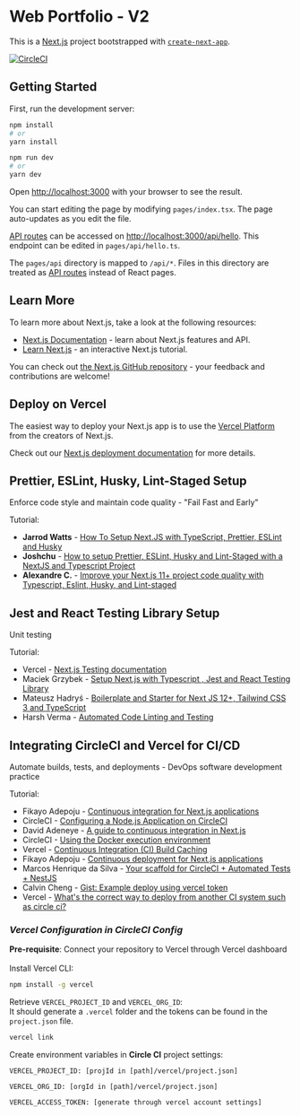 # Web Portfolio - V2

This is a [Next.js](https://nextjs.org/) project bootstrapped with [`create-next-app`](https://github.com/vercel/next.js/tree/canary/packages/create-next-app).

[![CircleCI](https://dl.circleci.com/status-badge/img/gh/dejongyeong/v2/tree/main.svg?style=svg)](https://dl.circleci.com/status-badge/redirect/gh/dejongyeong/v2/tree/main)

## **Getting Started**

First, run the development server:

```bash
npm install
# or
yarn install
```

```bash
npm run dev
# or
yarn dev
```

Open [http://localhost:3000](http://localhost:3000) with your browser to see the result.

You can start editing the page by modifying `pages/index.tsx`. The page auto-updates as you edit the file.

[API routes](https://nextjs.org/docs/api-routes/introduction) can be accessed on [http://localhost:3000/api/hello](http://localhost:3000/api/hello). This endpoint can be edited in `pages/api/hello.ts`.

The `pages/api` directory is mapped to `/api/*`. Files in this directory are treated as [API routes](https://nextjs.org/docs/api-routes/introduction) instead of React pages.

## **Learn More**

To learn more about Next.js, take a look at the following resources:

- [Next.js Documentation](https://nextjs.org/docs) - learn about Next.js features and API.
- [Learn Next.js](https://nextjs.org/learn) - an interactive Next.js tutorial.

You can check out [the Next.js GitHub repository](https://github.com/vercel/next.js/) - your feedback and contributions are welcome!

## **Deploy on Vercel**

The easiest way to deploy your Next.js app is to use the [Vercel Platform](https://vercel.com/new?utm_medium=default-template&filter=next.js&utm_source=create-next-app&utm_campaign=create-next-app-readme) from the creators of Next.js.

Check out our [Next.js deployment documentation](https://nextjs.org/docs/deployment) for more details.

## **Prettier, ESLint, Husky, Lint-Staged Setup**

Enforce code style and maintain code quality - "Fail Fast and Early"

Tutorial:

- **Jarrod Watts** - [How To Setup Next.JS with TypeScript, Prettier, ESLint and Husky](https://www.youtube.com/watch?v=sH93pQb9bWM&ab_channel=JarrodWatts)
- **Joshchu** - [How to setup Prettier, ESLint, Husky and Lint-Staged with a NextJS and Typescript Project](https://dev.to/joshchu/how-to-setup-prettier-eslint-husky-and-lint-staged-with-a-nextjs-and-typescript-project-i7b)
- **Alexandre C.** - [Improve your Next.js 11+ project code quality with Typescript, Eslint, Husky, and Lint-staged](https://dev.to/alexcoding42/set-up-typescript-eslint-husky-and-lint-staged-in-a-next-js-11-project-5g5j)

## **Jest and React Testing Library Setup**

Unit testing

Tutorial:

- Vercel - [Next.js Testing documentation](https://nextjs.org/docs/testing#jest-and-react-testing-library)
- Maciek Grzybek - [Setup Next.js with Typescript , Jest and React Testing Library](https://dev.to/maciekgrzybek/setup-next-js-with-typescript-jest-and-react-testing-library-28g5)
- Mateusz Hadryś - [Boilerplate and Starter for Next JS 12+, Tailwind CSS 3 and TypeScript](https://github.com/hadrysm/nextjs-boilerplate)
- Harsh Verma - [Automated Code Linting and Testing](https://medium.com/@harshverma04111989/automated-code-linting-and-testing-a3fb0416756c)

## **Integrating CircleCI and Vercel for CI/CD**

Automate builds, tests, and deployments - DevOps software development practice

Tutorial:

- Fikayo Adepoju - [Continuous integration for Next.js applications](https://circleci.com/blog/next-testing/?utm_source=google&utm_medium=sem&utm_campaign=sem-google-dg--emea-en-dsa-maxConv-auth-brand&utm_term=g_-_c__dsa_&utm_content=&gclid=CjwKCAjwt7SWBhAnEiwAx8ZLaqjakbuvDUxIKNmFmtPM4sUDbMxjli9VN5EysDOhgC3yXQ9Nd99LFBoCciEQAvD_BwE)
- CircleCI - [Configuring a Node.js Application on CircleCI](https://circleci.com/docs/language-javascript)
- David Adeneye - [A guide to continuous integration in Next.js](https://birdeatsbug.com/blog/a-guide-to-continuous-integration-in-next-js)
- CircleCI - [Using the Docker execution environment](https://circleci.com/docs/using-docker)
- Vercel - [Continuous Integration (CI) Build Caching](https://nextjs.org/docs/advanced-features/ci-build-caching)
- Fikayo Adepoju - [Continuous deployment for Next.js applications](https://circleci.com/blog/continuous-deployment-for-next-js-apps/)
- Marcos Henrique da Silva - [Your scaffold for CircleCI + Automated Tests + NestJS](https://makinhs.medium.com/your-scaffold-for-circleci-automated-tests-nestjs-a64f028cdd3d)
- Calvin Cheng - [Gist: Example deploy using vercel token](https://gist.github.com/calvinchengx/e1b1ab6388cec4f26192414dd9ed7af4)
- Vercel - [What's the correct way to deploy from another CI system such as circle ci?](https://github.com/vercel/vercel/discussions/7849)

### **_Vercel Configuration in CircleCI Config_**

**Pre-requisite**: Connect your repository to Vercel through Vercel dashboard
\
\
Install Vercel CLI:

```bash
npm install -g vercel
```

Retrieve `VERCEL_PROJECT_ID` and `VERCEL_ORG_ID`: \
It should generate a `.vercel` folder and the tokens can be found in the `project.json` file.

```bash
vercel link
```

Create environment variables in **Circle CI** project settings:

```
VERCEL_PROJECT_ID: [projId in [path]/vercel/project.json]
```

```
VERCEL_ORG_ID: [orgId in [path]/vercel/project.json]
```

```
VERCEL_ACCESS_TOKEN: [generate through vercel account settings]
```
